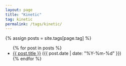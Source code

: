 ```yaml
---
layout: page
title: "Kinetic"
tag: kinetic
permalink: /tags/kinetic/
---
```

{% assign posts = site.tags[page.tag] %}
<ul>
  {% for post in posts %}
    <li>
      <a href="{{ post.url | relative_url }}">{{ post.title }}</a> ({{ post.date | date: "%Y-%m-%d" }})
    </li>
  {% endfor %}
</ul>